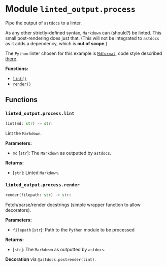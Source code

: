# Module `linted_output.process`

Pipe the output of `astdocs` to a linter.

As any other strictly-defined syntax, `Markdown` can (should?) be linted. This small
post-rendering does just that. (This will not be integrated to `astdocs` as it adds a
dependency, which is **out of scope**.)

The `Python` linter chosen for this example is
[`Mdformat`](https://github.com/executablebooks/mdformat), code style described
[there](https://mdformat.readthedocs.io/en/stable/users/style.html).

**Functions:**

- [`lint()`](#linted_outputprocesslint)
- [`render()`](#linted_outputprocessrender)

## Functions

### `linted_output.process.lint`

```python
lint(md: str) -> str:
```

Lint the `Markdown`.

**Parameters:**

- `md` \[`str`\]: The `Markdown` as outputted by `astdocs`.

**Returns:**

- \[`str`\]: Linted `Markdown`.

### `linted_output.process.render`

```python
render(filepath: str) -> str:
```

Fetch/parse/render docstrings (simple wrapper function to allow decorators).

**Parameters:**

- `filepath` \[`str`\]: Path to the `Python` module to be processed

**Returns:**

- \[`str`\]: The `Markdown` as outputted by `astdocs`.

**Decoration** via `@astdocs.postrender(lint)`.
